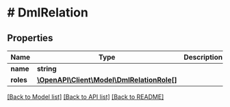 # # DmlRelation

## Properties

Name | Type | Description | Notes
------------ | ------------- | ------------- | -------------
**name** | **string** |  | [optional]
**roles** | [**\OpenAPI\Client\Model\DmlRelationRole[]**](DmlRelationRole.md) |  | [optional]

[[Back to Model list]](../../README.md#models) [[Back to API list]](../../README.md#endpoints) [[Back to README]](../../README.md)
